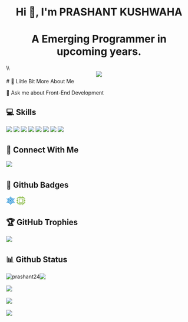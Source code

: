 
<h1 align="center">Hi 👋, I'm PRASHANT KUSHWAHA</h1>

<h1 align="center">A Emerging Programmer in upcoming years.</h1>\\
<div id="header">
 <center> <img src="https://media.giphy.com/media/j5hWF2V3RlNGItTkGc/giphy.gif" width="250"/></center>
 </div>
# 💫 Liitle Bit More About Me
<p>💬 Ask me about Front-End Development</p>



## 💻 Skills
<p>
<img src="https://img.shields.io/badge/c-%2300599C.svg?style=for-the-badge&logo=c&logoColor=white" style="margin-bottom: 4px;" height="30px">
<img src="https://img.shields.io/badge/html5-%23E34F26.svg?style=for-the-badge&logo=html5&logoColor=white" style="margin-bottom: 4px;" height="30px">
<img src="https://img.shields.io/badge/css3-%231572B6.svg?style=for-the-badge&logo=css3&logoColor=white" style="margin-bottom: 4px;" height="30px">
<img src="https://img.shields.io/badge/bootstrap-%23563D7C.svg?style=for-the-badge&logo=bootstrap&logoColor=white" style="margin-bottom: 4px;" height="30px">
<img src="https://img.shields.io/badge/javascript-%23323330.svg?style=for-the-badge&logo=javascript&logoColor=%23F7DF1E" style="margin-bottom: 4px;" height="30px">
<img src="https://img.shields.io/badge/jquery-%2320232a.svg?style=for-the-badge&logo=jquery&logoColor=%2361DAFB" style="margin-bottom: 4px;" height="30px">
<img src="https://img.shields.io/badge/react-%2320232a.svg?style=for-the-badge&logo=react&logoColor=%2361DAFB" style="margin-bottom: 4px;" height="30px">
<img src="https://img.shields.io/badge/git-%23F05033.svg?style=for-the-badge&logo=git&logoColor=white" style="margin-bottom: 4px;" height="30px">
</p>

## 👥 Connect With Me
<p>
<a href="https://linkedin.com/in/www.linkedin.com/in/prashant-kushwaha-0807a1255"><img src="https://img.shields.io/badge/linkedin-%230077B5.svg?style=for-the-badge&logo=linkedin&logoColor=white" style="margin-bottom: 4px;" height="30px" target="_blank"></a>
</p>

## 🌟 Github Badges
<p>
<img src="https://raw.githubusercontent.com/acervenky/animated-github-badges/master/assets/acbadge.gif" height="24px">
<img src="https://raw.githubusercontent.com/acervenky/animated-github-badges/master/assets/devbadge.gif" height="24px">
</p>

## 🏆 GitHub Trophies
![](https://github-profile-trophy.vercel.app/?username=kushwahaPrashant24&theme=onedark&no-frame=true&no-bg=true&margin-w=4)


 



## 📊 Github Status
<p><img align="left" src="https://github-readme-stats.vercel.app/api/top-langs?username=kushwahaPrashant24&show_icons=true&&theme=react&hidelocale=en&layout=compact" alt="prashant24" /></p>


<p><img src="https://github-readme-stats.vercel.app/api?username=kushwahaPrashant24&&theme=react&show_icons=true"><p>

<p><img src="https://metrics.lecoq.io/kushwahaPrashant24&theme=react"><p>

<p><img src="https://github-readme-streak-stats.herokuapp.com/?user=kushwahaPrashant24&theme=react"><p>

<p><img src="https://visitcount.itsvg.in/api?id=kushwahaPrashant24&label=Profile%20Views&color=12&icon=5&pretty=true&theme=react"><p>


